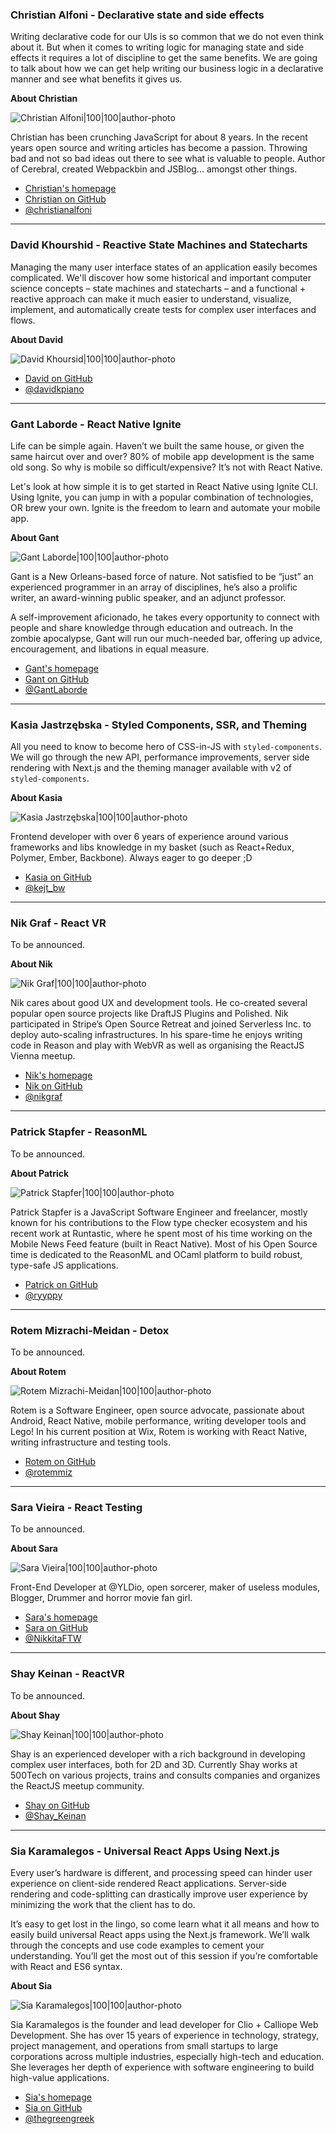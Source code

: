 ### Christian Alfoni - Declarative state and side effects

Writing declarative code for our UIs is so common that we do not even think about it. But when it comes to writing logic for managing state and side effects it requires a lot of discipline to get the same benefits. We are going to talk about how we can get help writing our business logic in a declarative manner and see what benefits it gives us.

**About Christian**

![Christian Alfoni|100|100|author-photo](assets/img/speakers/christian.jpg)

Christian has been crunching JavaScript for about 8 years. In the recent years open source and writing articles has become a passion. Throwing bad and not so bad ideas out there to see what is valuable to people. Author of Cerebral, created Webpackbin and JSBlog... amongst other things.

* [Christian's homepage](http://www.christianalfoni.com/)
* [Christian on GitHub](https://github.com/christianalfoni)
* [@christianalfoni](https://twitter.com/christianalfoni)

---

### David Khourshid - Reactive State Machines and Statecharts

Managing the many user interface states of an application easily becomes complicated. We'll discover how some historical and important computer science concepts – state machines and statecharts – and a functional + reactive approach can make it much easier to understand, visualize, implement, and automatically create tests for complex user interfaces and flows.

**About David**

![David Khoursid|100|100|author-photo](assets/img/speakers/david.jpg)

* [David on GitHub](https://github.com/davidkpiano)
* [@davidkpiano](https://twitter.com/davidkpiano)

---

### Gant Laborde - React Native Ignite

Life can be simple again. Haven’t we built the same house, or given the same haircut over and over? 80% of mobile app development is the same old song. So why is mobile so difficult/expensive? It’s not with React Native.

Let's look at how simple it is to get started in React Native using Ignite CLI. Using Ignite, you can jump in with a popular combination of technologies, OR brew your own. Ignite is the freedom to learn and automate your mobile app.

**About Gant**

![Gant Laborde|100|100|author-photo](assets/img/speakers/gant.png)

Gant is a New Orleans-based force of nature. Not satisfied to be “just” an experienced programmer in an array of disciplines, he’s also a prolific writer, an award-winning public speaker, and an adjunct professor.

A self-improvement aficionado, he takes every opportunity to connect with people and share knowledge through education and outreach. In the zombie apocalypse, Gant will run our much-needed bar, offering up advice, encouragement, and libations in equal measure.

* [Gant's homepage](http://gantlaborde.com/)
* [Gant on GitHub](https://github.com/GantMan)
* [@GantLaborde](https://twitter.com/GantLaborde)

---

### Kasia Jastrzębska - Styled Components, SSR, and Theming

All you need to know to become hero of CSS-in-JS with `styled-components`. We will go through the new API, performance improvements, server side rendering with Next.js and the theming manager available with v2 of `styled-components`.

**About Kasia**

![Kasia Jastrzębska|100|100|author-photo](assets/img/speakers/kasia.jpg)

Frontend developer with over 6 years of experience around various frameworks and libs knowledge in my basket (such as React+Redux, Polymer, Ember, Backbone). Always eager to go deeper ;D

* [Kasia on GitHub](https://github.com/kajas90)
* [@kejt_bw](https://twitter.com/kejt_bw)

---

### Nik Graf - React VR

To be announced.

**About Nik**

![Nik Graf|100|100|author-photo](assets/img/speakers/nik.jpg)

Nik cares about good UX and development tools. He co-created several popular open source projects like DraftJS Plugins and Polished. Nik participated in Stripe’s Open Source Retreat and joined Serverless Inc. to deploy auto-scaling infrastructures. In his spare-time he enjoys writing code in Reason and play with WebVR as well as organising the ReactJS Vienna meetup.

* [Nik's homepage](http://www.nikgraf.com/)
* [Nik on GitHub](https://github.com/nikgraf)
* [@nikgraf](https://twitter.com/nikgraf)

---

### Patrick Stapfer - ReasonML

To be announced.

**About Patrick**

![Patrick Stapfer|100|100|author-photo](assets/img/speakers/patrick.jpg)

Patrick Stapfer is a JavaScript Software Engineer and freelancer, mostly known for his contributions to the Flow type checker ecosystem and his recent work at Runtastic, where he spent most of his time working on the Mobile News Feed feature (built in React Native). Most of his Open Source time is dedicated to the ReasonML and OCaml platform to build robust, type-safe JS applications.

* [Patrick on GitHub](https://github.com/ryyppy)
* [@ryyppy](https://twitter.com/ryyppy)

---

### Rotem Mizrachi-Meidan - Detox

To be announced.

**About Rotem**

![Rotem Mizrachi-Meidan|100|100|author-photo](assets/img/speakers/rotem.jpg)

Rotem is a Software Engineer, open source advocate, passionate about Android, React Native, mobile performance, writing developer tools and Lego! In his current position at Wix, Rotem is working with React Native, writing infrastructure and testing tools.

* [Rotem on GitHub](https://github.com/rotemmiz)
* [@rotemmiz](https://twitter.com/rotemmiz)

---

### Sara Vieira - React Testing

To be announced.

**About Sara**

![Sara Vieira|100|100|author-photo](assets/img/speakers/sara.jpg)

Front-End Developer at @YLDio, open sorcerer, maker of useless modules, Blogger, Drummer and horror movie fan girl.

* [Sara's homepage](https://iamsaravieira.com/)
* [Sara on GitHub](https://github.com/SaraVieira)
* [@NikkitaFTW](https://twitter.com/NikkitaFTW)

---

### Shay Keinan - ReactVR

To be announced.

**About Shay**

![Shay Keinan|100|100|author-photo](assets/img/speakers/shay.jpg)

Shay is an experienced developer with a rich background in developing complex user interfaces, both for 2D and 3D. Currently Shay works at 500Tech on various projects, trains and consults companies and organizes the ReactJS meetup community.

* [Shay on GitHub](https://github.com/crazypixel)
* [@Shay_Keinan](https://twitter.com/Shay_Keinan)

---

### Sia Karamalegos - Universal React Apps Using Next.js

Every user’s hardware is different, and processing speed can hinder user experience on client-side rendered React applications. Server-side rendering and code-splitting can drastically improve user experience by minimizing the work that the client has to do.

It’s easy to get lost in the lingo, so come learn what it all means and how to easily build universal React apps using the Next.js framework. We’ll walk through the concepts and use code examples to cement your understanding. You’ll get the most out of this session if you’re comfortable with React and ES6 syntax.

**About Sia**

![Sia Karamalegos|100|100|author-photo](assets/img/speakers/sia.jpg)

Sia Karamalegos is the founder and lead developer for Clio + Calliope Web Development. She has over 15 years of experience in technology, strategy, project management, and operations from small startups to large corporations across multiple industries, especially high-tech and education. She leverages her depth of experience with software engineering to build high-value applications.

* [Sia's homepage](https://siakaramalegos.github.io/)
* [Sia on GitHub](https://github.com/siakaramalegos)
* [@thegreengreek](https://twitter.com/thegreengreek)
